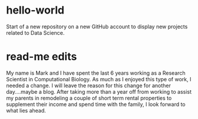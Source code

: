 # hello-world
Start of a new repository on a new GitHub account to display new projects related to Data Science.
# read-me edits
My name is Mark and I have spent the last 6 years working as a Research Scientist in Computational Biology. As much as I enjoyed this type of work, I needed a change. I will leave the reason for this change for another day....maybe a blog. After taking more than a year off from working to assist my parents in remodeling a couple of short term rental properties to supplement their income and spend time with the family, I look forward to what lies ahead.
